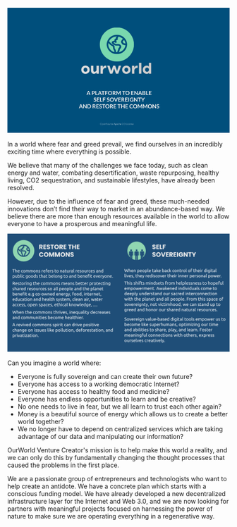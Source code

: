 ![alt_text](img/image1.png)

In a world where fear and greed prevail, we find ourselves in an incredibly exciting time where everything is possible. 

We believe that many of the challenges we face today, such as clean energy and water, combating desertification, waste repurposing, healthy living, CO2 sequestration, and sustainable lifestyles, have already been resolved. 

However, due to the influence of fear and greed, these much-needed innovations don’t find their way to market in an abundance-based way. We believe there are more than enough resources available in the world to allow everyone to have a prosperous and meaningful life. 

![](img/2dream.png)

Can you imagine a world where:

* Everyone is fully sovereign and can create their own future?
* Everyone has access to a working democratic Internet?
* Everyone has access to healthy food and medicine?
* Everyone has endless opportunities to learn and be creative?
* No one needs to live in fear, but we all learn to trust each other again?
* Money is a beautiful source of energy which allows us to create a better world together? 
* We no longer have to depend on centralized services which are taking advantage of our data and manipulating our information?

OurWorld Venture Creator's mission is to help make this world a reality, and we can only do this by fundamentally changing the thought processes that caused the problems in the first place.

We are a passionate group of entrepreneurs and technologists who want to help create an antidote. We have a concrete plan which starts with a conscious funding model. We have already developed a new decentralized infrastructure layer for the Internet and Web 3.0, and we are now looking for partners with meaningful projects focused on harnessing the power of nature to make sure we are operating everything in a regenerative way.